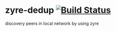 # zyre-dedup   [![Build Status](https://travis-ci.org/jwhu1024/p2p-dedup-exp.svg?branch=master)](https://travis-ci.org/jwhu1024/p2p-dedup-exp)
discovery peers in local network by using zyre
